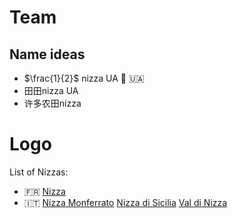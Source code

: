 # Team

## Name ideas

- $\frac{1}{2}$ nizza UA :strawberry: 🇺🇦
- 田田nizza UA
- 许多农田nizza

# Logo

List of Nizzas:
- :fr:
  [Nizza](https://it.wikipedia.org/wiki/Nizza)
- :it:
  [Nizza Monferrato](https://en.wikipedia.org/wiki/Nizza_Monferrato)
  [Nizza di Sicilia](https://it.wikipedia.org/wiki/Nizza_di_Sicilia)
  [Val di Nizza](https://it.wikipedia.org/wiki/Val_di_Nizza)
